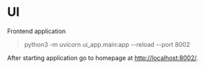 # UI

Frontend application


>python3 -m uvicorn ui_app.main:app --reload --port 8002

After starting application go to homepage at <http://localhost:8002/>.